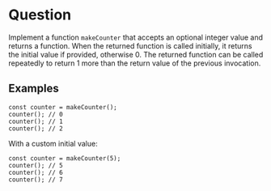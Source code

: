 # Question

Implement a function `makeCounter` that accepts an optional integer value and returns a function. When the returned function is called initially, it returns the initial value if provided, otherwise 0. The returned function can be called repeatedly to return 1 more than the return value of the previous invocation.

## Examples

```
const counter = makeCounter();
counter(); // 0
counter(); // 1
counter(); // 2
```

With a custom initial value:

```
const counter = makeCounter(5);
counter(); // 5
counter(); // 6
counter(); // 7
```

